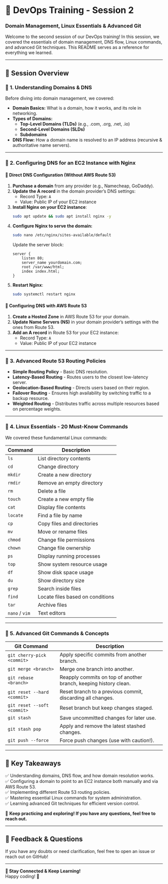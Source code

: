 # 🚀 DevOps Training - Session 2  
### **Domain Management, Linux Essentials & Advanced Git**  

Welcome to the second session of our DevOps training! In this session, we covered the essentials of domain management, DNS flow, Linux commands, and advanced Git techniques. This README serves as a reference for everything we learned.  

---

## 📌 **Session Overview**  
### 🔹 **1. Understanding Domains & DNS**  
Before diving into domain management, we covered:  
- **Domain Basics:** What is a domain, how it works, and its role in networking.  
- **Types of Domains:**
  - **Top-Level Domains (TLDs)** (e.g., .com, .org, .net, .io)
  - **Second-Level Domains (SLDs)**  
  - **Subdomains**
- **DNS Flow:** How a domain name is resolved to an IP address (recursive & authoritative name servers).  

---

### 🔹 **2. Configuring DNS for an EC2 Instance with Nginx**  
#### **🔸 Direct DNS Configuration (Without AWS Route 53)**  
1. **Purchase a domain** from any provider (e.g., Namecheap, GoDaddy).  
2. **Update the A record** in the domain provider’s DNS settings:
   - Record Type: `A`
   - Value: Public IP of your EC2 instance  
3. **Install Nginx on your EC2 instance**:  
   ```bash
   sudo apt update && sudo apt install nginx -y
   ```
4. **Configure Nginx to serve the domain:**  
   ```bash
   sudo nano /etc/nginx/sites-available/default
   ```
   Update the server block:  
   ```nginx
   server {
       listen 80;
       server_name yourdomain.com;
       root /var/www/html;
       index index.html;
   }
   ```
5. **Restart Nginx**:  
   ```bash
   sudo systemctl restart nginx
   ```

#### **🔸 Configuring DNS with AWS Route 53**  
1. **Create a Hosted Zone** in AWS Route 53 for your domain.  
2. **Update Name Servers (NS)** in your domain provider’s settings with the ones from Route 53.  
3. **Add an A record** in Route 53 for your EC2 instance:
   - Record Type: `A`
   - Value: Public IP of your EC2 instance  

---

### 🔹 **3. Advanced Route 53 Routing Policies**  
- **Simple Routing Policy** - Basic DNS resolution.  
- **Latency-Based Routing** - Routes users to the closest low-latency server.  
- **Geolocation-Based Routing** - Directs users based on their region.  
- **Failover Routing** - Ensures high availability by switching traffic to a backup resource.  
- **Weighted Routing** - Distributes traffic across multiple resources based on percentage weights.  

---

### 🔹 **4. Linux Essentials - 20 Must-Know Commands**  
We covered these fundamental Linux commands:  

| Command  | Description |
|----------|------------|
| `ls`  | List directory contents |
| `cd`  | Change directory |
| `mkdir`  | Create a new directory |
| `rmdir`  | Remove an empty directory |
| `rm`  | Delete a file |
| `touch`  | Create a new empty file |
| `cat`  | Display file contents |
| `locate`  | Find a file by name |
| `cp`  | Copy files and directories |
| `mv`  | Move or rename files |
| `chmod`  | Change file permissions |
| `chown`  | Change file ownership |
| `ps`  | Display running processes |
| `top`  | Show system resource usage |
| `df`  | Show disk space usage |
| `du`  | Show directory size |
| `grep`  | Search inside files |
| `find`  | Locate files based on conditions |
| `tar`  | Archive files |
| `nano` / `vim`  | Text editors |

---

### 🔹 **5. Advanced Git Commands & Concepts**  
| Git Command | Description |
|-------------|------------|
| `git cherry-pick <commit>` | Apply specific commits from another branch. |
| `git merge <branch>` | Merge one branch into another. |
| `git rebase <branch>` | Reapply commits on top of another branch, keeping history clean. |
| `git reset --hard <commit>` | Reset branch to a previous commit, discarding all changes. |
| `git reset --soft <commit>` | Reset branch but keep changes staged. |
| `git stash` | Save uncommitted changes for later use. |
| `git stash pop` | Apply and remove the latest stashed changes. |
| `git push --force` | Force push changes (use with caution!). |

---

## 🎯 **Key Takeaways**
✅ Understanding domains, DNS flow, and how domain resolution works.  
✅ Configuring a domain to point to an EC2 instance both manually and via AWS Route 53.  
✅ Implementing different Route 53 routing policies.  
✅ Mastering essential Linux commands for system administration.  
✅ Learning advanced Git techniques for efficient version control.  

🚀 **Keep practicing and exploring! If you have any questions, feel free to reach out.**  

---

## 💬 **Feedback & Questions**  
If you have any doubts or need clarification, feel free to open an issue or reach out on GitHub!  

---

**🔗 Stay Connected & Keep Learning!**  
Happy coding! 🚀  
```